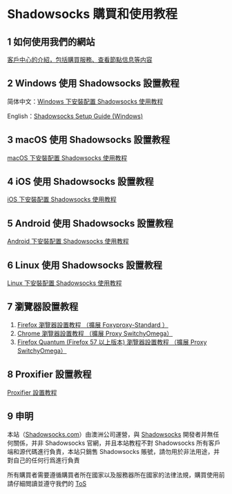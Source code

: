 # Shadowsocks 購買和使用教程

## 1 如何使用我們的網站

[客戶中心的介紹，包括購買服務、查看節點信息等内容](1-introduction-of-client-portal.md)

## 2 Windows 使用 Shadowsocks 設置教程

简体中文：[Windows 下安裝配置 Shadowsocks 使用教程](2-windows-settings.md)  

English：[Shadowsocks Setup Guide (Windows)](2-windows-settings-eng.md)

## 3 macOS 使用 Shadowsocks 設置教程

[macOS 下安裝配置 Shadowsocks 使用教程](https://github.com/Shadowsocks-Wiki/shadowsocks/blob/master/3-macos-settings.md)

## 4 iOS 使用 Shadowsocks 設置教程

[iOS 下安裝配置 Shadowsocks 使用教程](https://github.com/Shadowsocks-Wiki/shadowsocks/blob/master/4-ios-settings.md)

## 5 Android 使用 Shadowsocks 設置教程

[Android 下安裝配置 Shadowsocks 使用教程](https://github.com/Shadowsocks-Wiki/shadowsocks/blob/master/5-android-settings.md)

## 6 Linux 使用 Shadowsocks 設置教程

[Linux 下安裝配置 Shadowsocks 使用教程](https://github.com/Shadowsocks-Wiki/shadowsocks/blob/master/6-linux-settings.md)

## 7 瀏覽器設置教程

1. [Firefox 瀏覽器設置教程 （擴展 Foxyproxy-Standard ）](https://github.com/Shadowsocks-Wiki/shadowsocks/blob/master/7-1-firefox-settings.md)
2. [Chrome 瀏覽器設置教程 （擴展 Proxy SwitchyOmega）](https://github.com/Shadowsocks-Wiki/shadowsocks/blob/master/7-2-chrome-settings.md)
3. [Firefox Quantum (Firefox 57 以上版本) 瀏覽器設置教程 （擴展 Proxy SwitchyOmega）](https://github.com/Shadowsocks-Wiki/shadowsocks/blob/master/7-3-firefox-quantum-settings.md)

## 8 Proxifier 設置教程

[Proxifier 設置教程](https://github.com/Shadowsocks-Wiki/shadowsocks/blob/master/8-proxifier-settings.md)

## 9 申明

本站（[Shadowsocks.com](https://shadowsocks.com/)）由澳洲公司運營，與 [Shadowsocks](https://github.com/shadowsocks) 開發者并無任何關係，并非 Shadowsocks 官網，并且本站教程不對 Shadowsocks 所有客戶端和源代碼進行負責，本站只銷售 Shadowsocks 賬號，請勿用於非法用途，并對自己的任何行爲進行負責

所有購買者需要遵循購買者所在國家以及服務器所在國家的法律法規，購買使用前請仔細閲讀並遵守我們的 [ToS](https://shadowsocks.com/tos.html)
